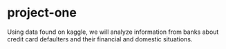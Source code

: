 # project-one

Using data found on kaggle, we will analyze information from banks about credit card defaulters and their financial and domestic situations.
